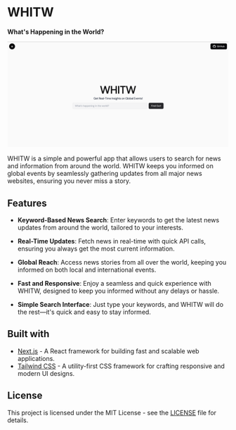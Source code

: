 # WHITW

**What's Happening in the World?**

![WHITW](/public/images/whitw-landing-page.png)

WHITW is a simple and powerful app that allows users to search for news and information from around the world. WHITW keeps you informed on global events by seamlessly gathering updates from all major news websites, ensuring you never miss a story.

## Features

- **Keyword-Based News Search**: Enter keywords to get the latest news updates from around the world, tailored to your interests.

- **Real-Time Updates**: Fetch news in real-time with quick API calls, ensuring you always get the most current information.

- **Global Reach**: Access news stories from all over the world, keeping you informed on both local and international events.

- **Fast and Responsive**: Enjoy a seamless and quick experience with WHITW, designed to keep you informed without any delays or hassle.

- **Simple Search Interface**: Just type your keywords, and WHITW will do the rest—it's quick and easy to stay informed.


## Built with

- [Next.js](https://nextjs.org/) - A React framework for building fast and scalable web applications.
- [Tailwind CSS](https://tailwindcss.com/) - A utility-first CSS framework for crafting responsive and modern UI designs.


## License

This project is licensed under the MIT License - see the [LICENSE](LICENSE) file for details.
